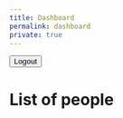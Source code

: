 ```yaml
---
title: Dashboard
permalink: dashboard
private: true
---
```


<button id="logout" name="logout">Logout</button>
# List of people
<div id='people'></div>
<div class='separator'></div>
